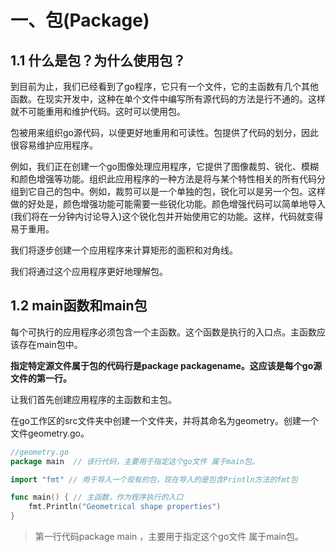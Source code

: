 # 一、包(Package)

## 1.1 什么是包？为什么使用包？

到目前为止，我们已经看到了go程序，它只有一个文件，它的主函数有几个其他函数。在现实开发中，这种在单个文件中编写所有源代码的方法是行不通的。这样就不可能重用和维护代码。这时可以使用包。

包被用来组织go源代码，以便更好地重用和可读性。包提供了代码的划分，因此很容易维护应用程序。

例如，我们正在创建一个go图像处理应用程序，它提供了图像裁剪、锐化、模糊和颜色增强等功能。组织此应用程序的一种方法是将与某个特性相关的所有代码分组到它自己的包中。例如，裁剪可以是一个单独的包，锐化可以是另一个包。这样做的好处是，颜色增强功能可能需要一些锐化功能。颜色增强代码可以简单地导入(我们将在一分钟内讨论导入)这个锐化包并开始使用它的功能。这样，代码就变得易于重用。

我们将逐步创建一个应用程序来计算矩形的面积和对角线。

我们将通过这个应用程序更好地理解包。

## 1.2 main函数和main包

每个可执行的应用程序必须包含一个主函数。这个函数是执行的入口点。主函数应该存在main包中。

**指定特定源文件属于包的代码行是package packagename。这应该是每个go源文件的第一行。**

让我们首先创建应用程序的主函数和主包。

在go工作区的src文件夹中创建一个文件夹，并将其命名为geometry。创建一个文件geometry.go。

```go
//geometry.go
package main  // 该行代码，主要用于指定这个go文件 属于main包。

import "fmt" // 用于导入一个现有的包，现在导入的是包含Println方法的fmt包

func main() { // 主函数，作为程序执行的入口 
    fmt.Println("Geometrical shape properties")
}
```

> 第一行代码package main ，主要用于指定这个go文件 属于main包。